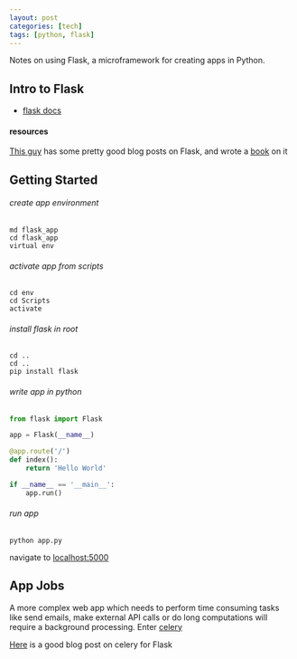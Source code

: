 ```yaml
---
layout: post
categories: [tech]
tags: [python, flask]
---
```


Notes on using Flask, a microframework for creating apps in Python.

<!-- excerpt separator -->

## Intro to Flask

- [flask docs](http://flask.pocoo.org/)

#### resources

[This guy](https://blog.miguelgrinberg.com/category/Flask) has some pretty good blog posts on Flask, and wrote a [book](http://flaskbook.com/) on it

## Getting Started

###### create app environment
```shell
md flask_app
cd flask_app
virtual env
```

###### activate app from scripts
```shell
cd env
cd Scripts
activate
```

###### install flask in root
```shell
cd ..
cd ..
pip install flask
```

###### write app in python
```python
from flask import Flask

app = Flask(__name__)

@app.route('/')
def index():
	return 'Hello World'

if __name__ == '__main__':
	app.run()
```

###### run app
```shell
python app.py
```

navigate to [localhost:5000](http://127.0.0.1:5000/)

## App Jobs

A more complex web app which needs to perform time consuming tasks like send emails, make external API calls or do long computations will require a background processing. Enter [celery](http://www.celeryproject.org/)

[Here](https://blog.miguelgrinberg.com/post/using-celery-with-flask) is a good blog post on celery for Flask
